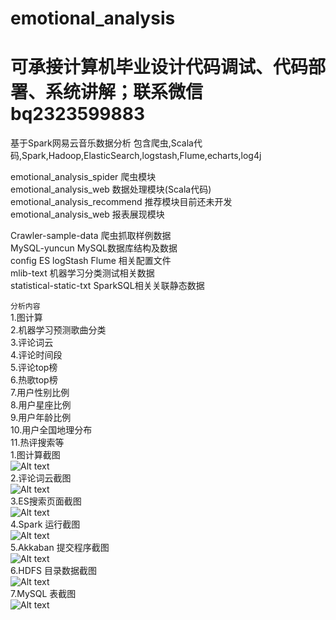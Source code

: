 # emotional_analysis
<h1> 可承接计算机毕业设计代码调试、代码部署、系统讲解；联系微信 bq2323599883</h1>

基于Spark网易云音乐数据分析
包含爬虫,Scala代码,Spark,Hadoop,ElasticSearch,logstash,Flume,echarts,log4j<br/>

emotional_analysis_spider     爬虫模块<br/>
emotional_analysis_web        数据处理模块(Scala代码)<br/>
emotional_analysis_recommend  推荐模块目前还未开发<br/>
emotional_analysis_web        报表展现模块<br/>

Crawler-sample-data           爬虫抓取样例数据<br/>
MySQL-yuncun                  MySQL数据库结构及数据<br/>
config                        ES logStash Flume 相关配置文件<br/>
mlib-text                     机器学习分类测试相关数据<br/>
statistical-static-txt        SparkSQL相关关联静态数据<br/>

``分析内容``<br/>
1.图计算<br/>
2.机器学习预测歌曲分类<br/>
3.评论词云<br/>
4.评论时间段<br/>
5.评论top榜<br/>
6.热歌top榜<br/>
7.用户性别比例<br/>
8.用户星座比例<br/>
9.用户年龄比例<br/>
10.用户全国地理分布<br/>
11.热评搜索等
<br/>
1.图计算截图<br/>
![Alt text](https://github.com/20100507/emotional_analysis/blob/master/nest_2.png)<br/>
2.评论词云截图<br/>
![Alt text](https://github.com/20100507/emotional_analysis/blob/master/nest_1.png)<br/>
3.ES搜索页面截图<br/>
![Alt text](https://github.com/20100507/emotional_analysis/blob/master/p1.png)<br/>
4.Spark 运行截图<br/>
![Alt text](https://github.com/20100507/emotional_analysis/blob/master/Spark_1.png)<br/>
5.Akkaban 提交程序截图<br/>
![Alt text](https://github.com/20100507/emotional_analysis/blob/master/azkaban_1.png)<br/>
6.HDFS 目录数据截图<br/>
![Alt text](https://github.com/20100507/emotional_analysis/blob/master/hadoop_1.png)<br/>
7.MySQL 表截图<br/>
![Alt text](https://github.com/20100507/emotional_analysis/blob/master/mysql_1.png)

